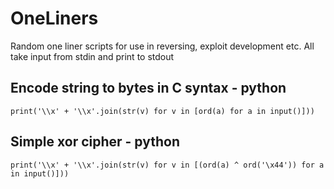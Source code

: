 # OneLiners
Random one liner scripts for use in reversing, exploit development etc.
All take input from stdin and print to stdout

## Encode string to bytes in C syntax - python
`print('\\x' + '\\x'.join(str(v) for v in [ord(a) for a in input()]))`

## Simple xor cipher - python
`print('\\x' + '\\x'.join(str(v) for v in [(ord(a) ^ ord('\x44')) for a in input()]))`
